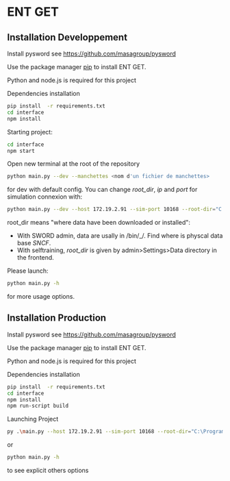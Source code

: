 # ENT GET


## Installation Developpement

Install pysword see https://github.com/masagroup/pysword

Use the package manager [pip](https://pip.pypa.io/en/stable/) to install ENT GET.

Python and node.js is required for this project

Dependencies installation
```bash
pip install  -r requirements.txt
cd interface
npm install
```

Starting project: 
```bash
cd interface 
npm start
```
Open new terminal at the root of the repository
```bash
python main.py --dev --manchettes <nom d'un fichier de manchettes>
```
for dev with default config.
You can change *root_dir*, *ip* and *port* for simulation connexion with:
```bash
python main.py --dev --host 172.19.2.91 --sim-port 10168 --root-dir="C:\ProgramData\MASA Group\SWORD Client\bin\_\3"  --running '..\Downloads\marches_by_lines.json' --manchettes <nom d'un fichier de manchettes>
```
root_dir means "where data have been downloaded or installed":
* With SWORD admin, data are usally in <where SWORD Client is installed>/bin/_/<a number>. Find where is physcal data base *SNCF*.
* With selftraining, *root_dir* is given by admin>Settings>Data directory in the frontend.

Please launch:
```bash
python main.py -h
```
for more usage options.

## Installation Production

Install pysword see https://github.com/masagroup/pysword

Use the package manager [pip](https://pip.pypa.io/en/stable/) to install ENT GET.

Python and node.js is required for this project

Dependencies installation
```bash
pip install  -r requirements.txt
cd interface
npm install
npm run-script build
```

Launching Project

```bash
py .\main.py --host 172.19.2.91 --sim-port 10168 --root-dir="C:\ProgramData\MASA Group\SWORD Client\bin\_\3"  --running '..\Downloads\marches_by_lines.json' --manchettes <nom d'un fichier de manchette>
```
or
```bash
python main.py -h
```
to see explicit others options

